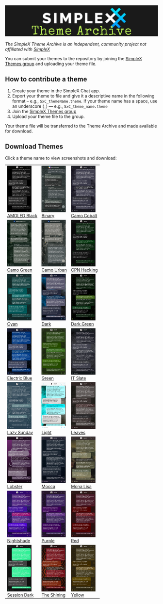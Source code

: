![](./resources/SxC_themeBanner05.jpg)

_The SimpleX Theme Archive is an independent, community project not affiliated with [SimpleX](https://simplex.chat)_

You can submit your themes to the repository by joining the [SimpleX Themes group](https://simplex.chat/contact#/?v=2-7&smp=smp%3A%2F%2Fhpq7_4gGJiilmz5Rf-CswuU5kZGkm_zOIooSw6yALRg%3D%40smp5.simplex.im%2FjwFqICow91mcVNxBF2GXXF5Uq4H27goC%23%2F%3Fv%3D1-3%26dh%3DMCowBQYDK2VuAyEAOYs_RwIB67iDC_ORPmBpp-oED4Ric3oYkID4kdkMdGs%253D%26srv%3Djjbyvoemxysm7qxap7m5d5m35jzv5qq6gnlv7s4rsn7tdwwmuqciwpid.onion&data=%7B%22type%22%3A%22group%22%2C%22groupLinkId%22%3A%22jpatHRdLkjwNmbWBc-VWcg%3D%3D%22%7D) and uploading your theme file. 

## How to contribute a theme

1. Create your theme in the SimpleX Chat app. 
2. Export your theme to file and give it a descriptive name in the following format – e.g., `SxC_themeName.theme`. If your theme name has a space, use an underscore (_) — e.g., `SxC_theme_name.theme`
3. Join the [SimpleX Themes group](https://simplex.chat/contact#/?v=2-7&smp=smp%3A%2F%2Fhpq7_4gGJiilmz5Rf-CswuU5kZGkm_zOIooSw6yALR%40smp5.simplex.im%2FjwFqICow91mcVNxBF2GXXF5Uq4H27goC%23%2F%3Fv%3D1-3%26dh%3DMCowBQYDK2VuAyEAOYs_RwIB67iDC_ORPmBpp-oED4Ric3oYkID4kdkMdGs%253D%26srv%3Djjbyvoemxysm7qxap7m5d5m35jzv5qq6gnlv7s4rsn7tdwwmuqciwpid.onion&data=%7B%22type%22%3A%22group%22%2C%22groupLinkId%22%3A%22jpatHRdLkjwNmbWBc-VWcg%3D%3D%22%7D)
4. Upload your theme file to the group.

Your theme file will be transferred to the Theme Archive and made available for download. 

## Download Themes

Click a theme name to view screenshots and download:

|                                                                                                           |                                                                                                                   |                                                                                                                       |
|------------------------------------------------------------------------------------------------------------------------|-------------------------------------------------------------------------------------------------------------------|-----------------------------------------------------------------------------------------------------------------------|
| <img src="./screenshots/SxC_AMOLEDblackV201.jpg" width="80"><br>[AMOLED Black](./resources/SxC_AMOLEDblackV2_index.md) | <img src="./screenshots/SxC_binary01.jpg" width="80"><br>[Binary](./resources/SxC_binary_index.md)                | <img src="./screenshots/SxC_camoCobalt01.jpg" width="80"><br>[Camo Cobalt](./resources/SxC_camoCobalt_index.md)       |
| <img src="./screenshots/SxC_camoGreen01.jpg" width="80"><br>[Camo Green](./resources/SxC_camoGreen_index.md)           | <img src="./screenshots/SxC_camoUrban01.jpg" width="80"><br>[Camo Urban](./resources/SxC_camoUrban_index.md)      | <img src="./screenshots/SxC_CPN_HackingV201.jpg" width="80"><br>[CPN Hacking](./resources/SxC_CPN_HackingV2_index.md) |
| <img src="./screenshots/SxC_cyan01.jpg" width="80"><br>[Cyan](./resources/SxC_cyan_index.md)                           | <img src="./screenshots/SxC_dark01.jpg" width="80"><br>[Dark](./resources/SxC_dark_index.md)                      | <img src="./screenshots/SxC_darkGreen01.jpg" width="80"><br>[Dark Green](./resources/SxC_darkGreen_index.md)          |
| <img src="./screenshots/SxC_ElectricBlue01.jpg" width="80"><br>[Electric Blue](./resources/SxC_electricBlue_index.md)  | <img src="./screenshots/SxC_green01.jpg" width="80"><br>[Green](./resources/SxC_green_index.md)                   | <img src="./screenshots/SxC_IT_Slate01.jpg" width="80"><br>[IT Slate](./resources/SxC_IT_Slate_index.md)              |
| <img src="./screenshots/SxC_lazySunday01.jpg" width="80"><br>[Lazy Sunday](./resources/SxC_lazySunday_index.md)        | <img src="./screenshots/SxC_light01.jpg" width="80"><br>[Light](./resources/SxC_light_index.md)                   | <img src="./screenshots/SxC_leaves01.jpg" width="80"><br>[Leaves](./resources/SxC_leaves_index.md)                    |
| <img src="./screenshots/SxC_Lobster01.jpg" width="80"><br>[Lobster](./resources/SxC_Lobster_index.md)                  | <img src="./screenshots/SxC_mocca01.jpg" width="80"><br>[Mocca](./resources/SxC_mocca_index.md)                   | <img src="./screenshots/SxC_monaLisa01.jpg" width="80"><br>[Mona Lisa](./resources/SxC_monaLisa_index.md)             |
| <img src="./screenshots/SxC_Nightshade01.jpg" width="80"><br>[Nightshade](./resources/SxC_Nightshade_index.md)         | <img src="./screenshots/SxC_purple01.jpg" width="80"><br>[Purple](./resources/SxC_purple_index.md)                | <img src="./screenshots/SxC_red01.jpg" width="80"><br>[Red](./resources/SxC_red_index.md)                             |
| <img src="./screenshots/SxC_SessionDark01.jpg" width="80"><br>[Session Dark](./resources/SxC_SessionDark_index.md)     | <img src="./screenshots/SxC_The_Shining01.jpg" width="80"><br>[The Shining](./resources/SxC_The_Shining_index.md) | <img src="./screenshots/SxC_yellow01.jpg" width="80"><br>[Yellow](./resources/SxC_yellow_index.md)                    |